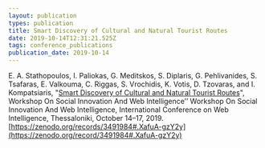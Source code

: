 ```yaml
---
layout: publication
types: publication
title: Smart Discovery of Cultural and Natural Tourist Routes
date: 2019-10-14T12:31:21.525Z
tags: conference_publications
publication_date: 2019-10-14
---
```

E. A. Stathopoulos, I. Paliokas, G. Meditskos, S.  Diplaris, G. Pehlivanides, S. Tsafaras, E. Valkouma, C. Riggas, S. Vrochidis, K. Votis, D. Tzovaras,  and I. Kompatsiaris, "[Smart Discovery of Cultural and Natural Tourist Routes](https://dl.acm.org/doi/10.1145/3358695.3361105)", Workshop On Social Innovation And Web Intelligence’’ Workshop On Social Innovation And Web Intelligence, International Conference on Web Intelligence, Thessaloniki, October 14–17, 2019. [https://zenodo.org/records/3491984#.XafuA-gzY2y](https://zenodo.org/record/3491984#.XafuA-gzY2y)